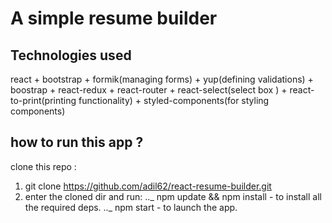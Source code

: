 # A simple resume builder

## Technologies used

react + bootstrap + formik(managing forms) + yup(defining validations) + boostrap + react-redux + react-router + react-select(select box ) + react-to-print(printing functionality) + styled-components(for styling components)

## how to run this app ?

clone this repo :

1. git clone https://github.com/adil62/react-resume-builder.git
2. enter the cloned dir and run:
   .._ npm update && npm install - to install all the required deps.
   .._ npm start - to launch the app.
